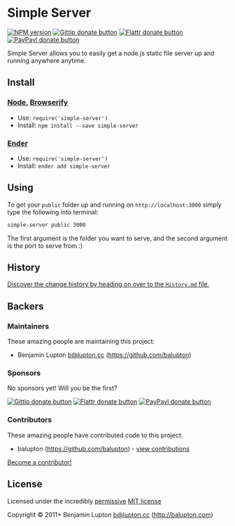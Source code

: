 
<!-- TITLE/ -->

# Simple Server

<!-- /TITLE -->


<!-- BADGES/ -->

[![NPM version](https://badge.fury.io/js/simple-server.png)](https://npmjs.org/package/simple-server "View this project on NPM")
[![Gittip donate button](http://img.shields.io/gittip/balupton.png)](https://www.gittip.com/balupton/ "Donate weekly to this project using Gittip")
[![Flattr donate button](https://raw.github.com/balupton/flattr-buttons/master/badge-89x18.gif)](http://flattr.com/thing/344188/balupton-on-Flattr "Donate monthly to this project using Flattr")
[![PayPayl donate button](https://www.paypalobjects.com/en_AU/i/btn/btn_donate_SM.gif)](https://www.paypal.com/cgi-bin/webscr?cmd=_s-xclick&hosted_button_id=QB8GQPZAH84N6 "Donate once-off to this project using Paypal")

<!-- /BADGES -->


<!-- DESCRIPTION/ -->

Simple Server allows you to easily get a node.js static file server up and running anywhere anytime.

<!-- /DESCRIPTION -->


<!-- INSTALL/ -->

## Install

### [Node](http://nodejs.org/), [Browserify](http://browserify.org/)
- Use: `require('simple-server')`
- Install: `npm install --save simple-server`

### [Ender](http://ender.jit.su/)
- Use: `require('simple-server')`
- Install: `ender add simple-server`

<!-- /INSTALL -->


## Using

To get your `public` folder up and running on `http://localhost:3000` simply type the following into terminal:

``` bash
simple-server public 3000
```

The first argument is the folder you want to serve, and the second argument is the port to serve from :)

<!-- HISTORY/ -->

## History
[Discover the change history by heading on over to the `History.md` file.](https://github.com/balupton/simple-server/blob/master/History.md#files)

<!-- /HISTORY -->


<!-- BACKERS/ -->

## Backers

### Maintainers

These amazing people are maintaining this project:

- Benjamin Lupton <b@lupton.cc> (https://github.com/balupton)

### Sponsors

No sponsors yet! Will you be the first?

[![Gittip donate button](http://img.shields.io/gittip/balupton.png)](https://www.gittip.com/balupton/ "Donate weekly to this project using Gittip")
[![Flattr donate button](https://raw.github.com/balupton/flattr-buttons/master/badge-89x18.gif)](http://flattr.com/thing/344188/balupton-on-Flattr "Donate monthly to this project using Flattr")
[![PayPayl donate button](https://www.paypalobjects.com/en_AU/i/btn/btn_donate_SM.gif)](https://www.paypal.com/cgi-bin/webscr?cmd=_s-xclick&hosted_button_id=QB8GQPZAH84N6 "Donate once-off to this project using Paypal")

### Contributors

These amazing people have contributed code to this project:

- balupton (https://github.com/balupton) - [view contributions](https://github.com/balupton/simple-server/commits?author=balupton)

[Become a contributor!](https://github.com/balupton/simple-server/blob/master/Contributing.md#files)

<!-- /BACKERS -->


<!-- LICENSE/ -->

## License

Licensed under the incredibly [permissive](http://en.wikipedia.org/wiki/Permissive_free_software_licence) [MIT license](http://creativecommons.org/licenses/MIT/)

Copyright &copy; 2011+ Benjamin Lupton <b@lupton.cc> (http://balupton.com)

<!-- /LICENSE -->


